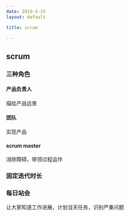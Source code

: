 ```yaml
---
date: 2019-3-15
layout: default

title: scrum

---
```


## scrum

### 三种角色
#### 产品负责人
描绘产品远景

#### 团队
实现产品

#### scrum master
消除障碍，带领过程运作

### 固定迭代时长

### 每日站会
让大家知道工作进展，计划当天任务，识别严重问题